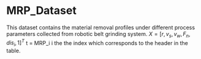 # MRP_Dataset
This dataset contains the material removal profiles under different process parameters collected from robotic belt grinding system. 
$X = [r, v_s, v_w, F_n, dis_i, 1]^T$
t = MRP_i
i the the index which corresponds to the header in the table.
